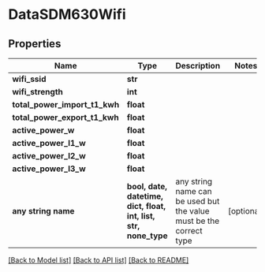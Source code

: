 # DataSDM630Wifi


## Properties
Name | Type | Description | Notes
------------ | ------------- | ------------- | -------------
**wifi_ssid** | **str** |  | 
**wifi_strength** | **int** |  | 
**total_power_import_t1_kwh** | **float** |  | 
**total_power_export_t1_kwh** | **float** |  | 
**active_power_w** | **float** |  | 
**active_power_l1_w** | **float** |  | 
**active_power_l2_w** | **float** |  | 
**active_power_l3_w** | **float** |  | 
**any string name** | **bool, date, datetime, dict, float, int, list, str, none_type** | any string name can be used but the value must be the correct type | [optional]

[[Back to Model list]](../README.md#documentation-for-models) [[Back to API list]](../README.md#documentation-for-api-endpoints) [[Back to README]](../README.md)



